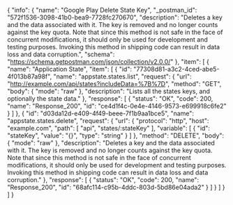 {
  "info": {
    "name": "Google Play Delete State Key",
    "_postman_id": "572f1536-3098-41b0-bea9-7728fc270670",
    "description": "Deletes a key and the data associated with it. The key is removed and no longer counts against the key quota. Note that since this method is not safe in the face of concurrent modifications, it should only be used for development and testing purposes. Invoking this method in shipping code can result in data loss and data corruption.",
    "schema": "https://schema.getpostman.com/json/collection/v2.0.0/"
  },
  "item": [
    {
      "name": "Application State",
      "item": [
        {
          "id": "77308d81-a3c2-4ced-abe5-4f013b87a98f",
          "name": "appstate.states.list",
          "request": {
            "url": "http://example.com/api/states?includeData=%7B%7D",
            "method": "GET",
            "body": {
              "mode": "raw"
            },
            "description": "Lists all the states keys, and optionally the state data."
          },
          "response": [
            {
              "status": "OK",
              "code": 200,
              "name": "Response_200",
              "id": "ce4d1f4c-0e4e-4146-9573-e699918c6fe2"
            }
          ]
        },
        {
          "id": "d03da12d-e409-4f49-beee-7f1b9aa1bce5",
          "name": "appstate.states.delete",
          "request": {
            "url": {
              "protocol": "http",
              "host": "example.com",
              "path": [
                "api",
                "states/:stateKey"
              ],
              "variable": [
                {
                  "id": "stateKey",
                  "value": "{}",
                  "type": "string"
                }
              ]
            },
            "method": "DELETE",
            "body": {
              "mode": "raw"
            },
            "description": "Deletes a key and the data associated with it. The key is removed and no longer counts against the key quota. Note that since this method is not safe in the face of concurrent modifications, it should only be used for development and testing purposes. Invoking this method in shipping code can result in data loss and data corruption."
          },
          "response": [
            {
              "status": "OK",
              "code": 200,
              "name": "Response_200",
              "id": "68afc114-c95b-4ddc-803d-5bd86e04ada2"
            }
          ]
        }
      ]
    }
  ]
}